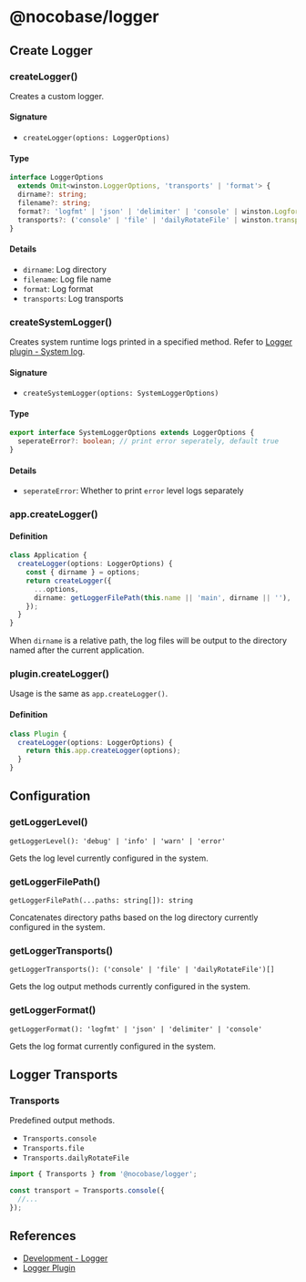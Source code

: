 # @nocobase/logger

## Create Logger

### createLogger()

Creates a custom logger.

#### Signature

- `createLogger(options: LoggerOptions)`

#### Type

```ts
interface LoggerOptions
  extends Omit<winston.LoggerOptions, 'transports' | 'format'> {
  dirname?: string;
  filename?: string;
  format?: 'logfmt' | 'json' | 'delimiter' | 'console' | winston.Logform.Format;
  transports?: ('console' | 'file' | 'dailyRotateFile' | winston.transport)[];
}
```

#### Details

- `dirname`: Log directory
- `filename`: Log file name
- `format`: Log format
- `transports`: Log transports

### createSystemLogger()

Creates system runtime logs printed in a specified method. Refer to [Logger plugin - System log](../plugins/logger/index.md#system-log).

#### Signature

- `createSystemLogger(options: SystemLoggerOptions)`

#### Type

```ts
export interface SystemLoggerOptions extends LoggerOptions {
  seperateError?: boolean; // print error seperately, default true
}
```

#### Details

- `seperateError`: Whether to print `error` level logs separately

### app.createLogger()

#### Definition

```ts
class Application {
  createLogger(options: LoggerOptions) {
    const { dirname } = options;
    return createLogger({
      ...options,
      dirname: getLoggerFilePath(this.name || 'main', dirname || ''),
    });
  }
}
```

When `dirname` is a relative path, the log files will be output to the directory named after the current application.

### plugin.createLogger()

Usage is the same as `app.createLogger()`.

#### Definition

```ts
class Plugin {
  createLogger(options: LoggerOptions) {
    return this.app.createLogger(options);
  }
}
```

## Configuration

### getLoggerLevel()

`getLoggerLevel(): 'debug' | 'info' | 'warn' | 'error'`

Gets the log level currently configured in the system.

### getLoggerFilePath()

`getLoggerFilePath(...paths: string[]): string`

Concatenates directory paths based on the log directory currently configured in the system.

### getLoggerTransports()

`getLoggerTransports(): ('console' | 'file' | 'dailyRotateFile')[]`

Gets the log output methods currently configured in the system.

### getLoggerFormat()

`getLoggerFormat(): 'logfmt' | 'json' | 'delimiter' | 'console'`

Gets the log format currently configured in the system.

## Logger Transports

### Transports

Predefined output methods.

- `Transports.console`
- `Transports.file`
- `Transports.dailyRotateFile`

```ts
import { Transports } from '@nocobase/logger';

const transport = Transports.console({
  //...
});
```

## References

- [Development - Logger](../handbook/logger/index.md)
- [Logger Plugin](../plugins/logger/index.md)
